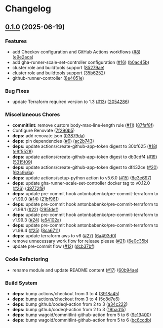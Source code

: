 # Changelog

## [0.1.0](https://github.com/opzkit/terraform-aws-k8s-addons-github-runners-controller/compare/v0.0.1...v0.1.0) (2025-06-19)


### Features

* add Checkov configuration and GitHub Actions workflows ([#8](https://github.com/opzkit/terraform-aws-k8s-addons-github-runners-controller/issues/8)) ([e9e2aca](https://github.com/opzkit/terraform-aws-k8s-addons-github-runners-controller/commit/e9e2acafba876186865996bf9831010f619d6cf3))
* add gha-runner-scale-set-controller configuration ([#16](https://github.com/opzkit/terraform-aws-k8s-addons-github-runners-controller/issues/16)) ([b0ac45b](https://github.com/opzkit/terraform-aws-k8s-addons-github-runners-controller/commit/b0ac45b0219c03387553222e49ac2f0ac39d8e1e))
* cluster role and buildtools support ([85279ae](https://github.com/opzkit/terraform-aws-k8s-addons-github-runners-controller/commit/85279ae677383c5e60919080c6cf1875482371bb))
* cluster role and buildtools support ([35b6252](https://github.com/opzkit/terraform-aws-k8s-addons-github-runners-controller/commit/35b6252f47c60fabc7265e02fc1712a6a3c0a696))
* github-runner-controller ([8e4051e](https://github.com/opzkit/terraform-aws-k8s-addons-github-runners-controller/commit/8e4051e2c43fd05ec38e9253ac33bf3840afada2))


### Bug Fixes

* update Terraform required version to 1.3 ([#13](https://github.com/opzkit/terraform-aws-k8s-addons-github-runners-controller/issues/13)) ([2054286](https://github.com/opzkit/terraform-aws-k8s-addons-github-runners-controller/commit/205428609cc147c6ebc53bcffcfb817c63e319f6))


### Miscellaneous Chores

* **commitlint:** remove custom body-max-line-length rule ([#11](https://github.com/opzkit/terraform-aws-k8s-addons-github-runners-controller/issues/11)) ([87faf8f](https://github.com/opzkit/terraform-aws-k8s-addons-github-runners-controller/commit/87faf8f91c3db684b94ef41531f87926ff2b1e19))
* Configure Renovate ([7f290b5](https://github.com/opzkit/terraform-aws-k8s-addons-github-runners-controller/commit/7f290b5e779b2097322fa30adc4426efaccacebd))
* **deps:** add renovate.json ([03879da](https://github.com/opzkit/terraform-aws-k8s-addons-github-runners-controller/commit/03879da234a33235dc90f1b3b7111dedbc804958))
* **deps:** pin dependencies ([#6](https://github.com/opzkit/terraform-aws-k8s-addons-github-runners-controller/issues/6)) ([ac2b743](https://github.com/opzkit/terraform-aws-k8s-addons-github-runners-controller/commit/ac2b743fae2c6584239dd3284ef852f311b952cf))
* **deps:** update actions/create-github-app-token digest to 30bf625 ([#18](https://github.com/opzkit/terraform-aws-k8s-addons-github-runners-controller/issues/18)) ([e9f5528](https://github.com/opzkit/terraform-aws-k8s-addons-github-runners-controller/commit/e9f5528e8a525e23b98bba2caf17a4db7e1ed04c))
* **deps:** update actions/create-github-app-token digest to db3cdf4 ([#19](https://github.com/opzkit/terraform-aws-k8s-addons-github-runners-controller/issues/19)) ([5315f09](https://github.com/opzkit/terraform-aws-k8s-addons-github-runners-controller/commit/5315f0927b1dbbc20f67922982751773d3b24642))
* **deps:** update actions/create-github-app-token digest to df432ce ([#20](https://github.com/opzkit/terraform-aws-k8s-addons-github-runners-controller/issues/20)) ([63c9c6a](https://github.com/opzkit/terraform-aws-k8s-addons-github-runners-controller/commit/63c9c6a9a20cc10d52303809a65aab8f05b1da2d))
* **deps:** update actions/setup-python action to v5.6.0 ([#15](https://github.com/opzkit/terraform-aws-k8s-addons-github-runners-controller/issues/15)) ([8e3e697](https://github.com/opzkit/terraform-aws-k8s-addons-github-runners-controller/commit/8e3e6979c0e4eb511786ab6fa025e09d0cb85c72))
* **deps:** update gha-runner-scale-set-controller docker tag to v0.12.0 ([#26](https://github.com/opzkit/terraform-aws-k8s-addons-github-runners-controller/issues/26)) ([d9772f9](https://github.com/opzkit/terraform-aws-k8s-addons-github-runners-controller/commit/d9772f964f76e4bbc87ade683b8a970399f403ce))
* **deps:** update pre-commit hook antonbabenko/pre-commit-terraform to v1.99.0 ([#14](https://github.com/opzkit/terraform-aws-k8s-addons-github-runners-controller/issues/14)) ([21bf961](https://github.com/opzkit/terraform-aws-k8s-addons-github-runners-controller/commit/21bf9619af97af8d3617cb2861fc47fa383b3aaa))
* **deps:** update pre-commit hook antonbabenko/pre-commit-terraform to v1.99.1 ([#22](https://github.com/opzkit/terraform-aws-k8s-addons-github-runners-controller/issues/22)) ([295fdef](https://github.com/opzkit/terraform-aws-k8s-addons-github-runners-controller/commit/295fdef593b257206f8edacfc4b19c9048a17e50))
* **deps:** update pre-commit hook antonbabenko/pre-commit-terraform to v1.99.3 ([#24](https://github.com/opzkit/terraform-aws-k8s-addons-github-runners-controller/issues/24)) ([e54102a](https://github.com/opzkit/terraform-aws-k8s-addons-github-runners-controller/commit/e54102a635ab8a3e5467e1aaba2fe8b98c9aabd2))
* **deps:** update pre-commit hook antonbabenko/pre-commit-terraform to v1.99.4 ([#25](https://github.com/opzkit/terraform-aws-k8s-addons-github-runners-controller/issues/25)) ([8ca6711](https://github.com/opzkit/terraform-aws-k8s-addons-github-runners-controller/commit/8ca6711138fb7652a8cdf80fa6f7d0b218cb041e))
* **deps:** update terraform aws to v6 ([#27](https://github.com/opzkit/terraform-aws-k8s-addons-github-runners-controller/issues/27)) ([6a493d0](https://github.com/opzkit/terraform-aws-k8s-addons-github-runners-controller/commit/6a493d036c288cedc7ac7ef534dabc91aeca4915))
* remove unnecessary work flow for release please ([#21](https://github.com/opzkit/terraform-aws-k8s-addons-github-runners-controller/issues/21)) ([6e0c35b](https://github.com/opzkit/terraform-aws-k8s-addons-github-runners-controller/commit/6e0c35b5d433516dabc5e745d74d3e00fd030ce0))
* update pre-commit flow ([#12](https://github.com/opzkit/terraform-aws-k8s-addons-github-runners-controller/issues/12)) ([dcb37bf](https://github.com/opzkit/terraform-aws-k8s-addons-github-runners-controller/commit/dcb37bf9bbbbaeee3741767f124072904ebefe9f))


### Code Refactoring

* rename module and update README content ([#17](https://github.com/opzkit/terraform-aws-k8s-addons-github-runners-controller/issues/17)) ([60b94ae](https://github.com/opzkit/terraform-aws-k8s-addons-github-runners-controller/commit/60b94ae3e77f1d2c9c59ce4168650066aad4d9cd))


### Build System

* **deps:** bump actions/checkout from 3 to 4 ([3918a45](https://github.com/opzkit/terraform-aws-k8s-addons-github-runners-controller/commit/3918a452be5abe633b345bae58c52c8ebeea51b1))
* **deps:** bump actions/checkout from 3 to 4 ([5c8d7e6](https://github.com/opzkit/terraform-aws-k8s-addons-github-runners-controller/commit/5c8d7e60f23f3c6c5e8d0a2104c67776642597da))
* **deps:** bump github/codeql-action from 2 to 3 ([a34c222](https://github.com/opzkit/terraform-aws-k8s-addons-github-runners-controller/commit/a34c222299e62000b34b2fd390f382abd7d84600))
* **deps:** bump github/codeql-action from 2 to 3 ([19bad15](https://github.com/opzkit/terraform-aws-k8s-addons-github-runners-controller/commit/19bad156169463d1892107de77ecd8d80d6fb82f))
* **deps:** bump wagoid/commitlint-github-action from 5 to 6 ([9c19400](https://github.com/opzkit/terraform-aws-k8s-addons-github-runners-controller/commit/9c1940082796389ad186a2ad8450cdee44bc3576))
* **deps:** bump wagoid/commitlint-github-action from 5 to 6 ([bc6ccdb](https://github.com/opzkit/terraform-aws-k8s-addons-github-runners-controller/commit/bc6ccdbf6768142257d5e249b407bb7f0cc805c9))
